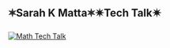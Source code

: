## 🟍Sarah K Matta🟍🟎Tech Talk🟎

[![Math Tech Talk](https://img.youtube.com/vi/7MEr2LE2kv8/0.jpg)](https://youtu.be/7MEr2LE2kv8)
